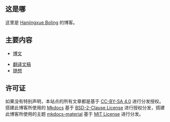 ## 这是哪

这里是 [Hanjingxue Boling](https://github.com/Hanjingxue-Boling/Whiteboard) 的博客。

## 主要内容

- [博文](./blog/index.md)
<!-- - [青周刊](./weekly/index.md) -->
- [翻译文稿](./translation/index.md)
- [随想](./essay/index.md)

## 许可证

如果没有特别声明，本站点的所有文章都是基于 [CC-BY-SA 4.0](http://creativecommons.org/licenses/by-sa/4.0/) 进行分发授权。搭建此博客所使用的 [Mkdocs](https://www.mkdocs.org/) 基于 [BSD-2-Clause License](https://github.com/mkdocs/mkdocs/blob/master/LICENSE) 进行授权分发，搭建此博客所使用的主题 [mkdocs-material](https://github.com/squidfunk/mkdocs-material) 基于 [MIT License](https://github.com/squidfunk/mkdocs-material/blob/master/LICENSE) 进行分发。